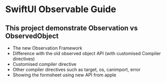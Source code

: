 #  SwiftUI Observable Guide

## This project demonstrate Observation vs ObservedObject 
-   The new Observation Framework
-   Difference with the old observed object API (with customised Compiler directives)
-   Customised compiler directive
-   Other compiler directives such as target, os, canimport, error 
-   Showing the formsheet using new API from apple
